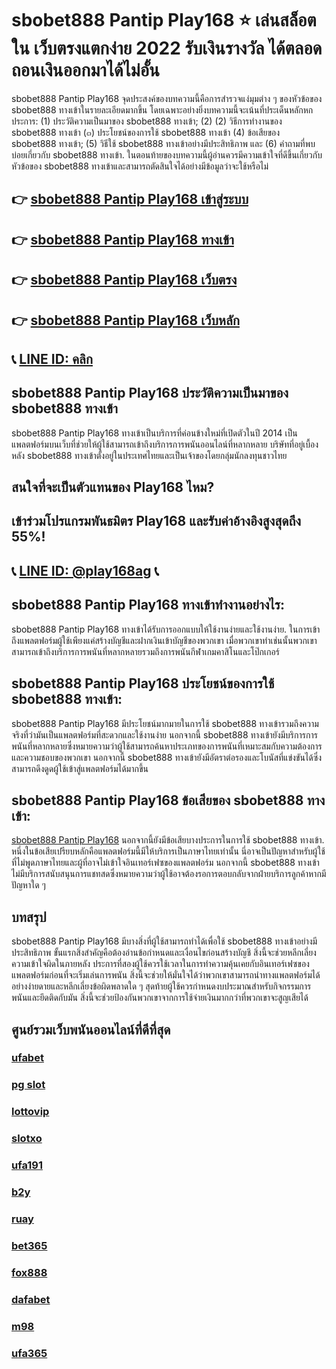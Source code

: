 
# sbobet888 Pantip Play168 ⭐ เล่นสล็อต ใน เว็บตรงแตกง่าย 2022 รับเงินรางวัล ได้ตลอด ถอนเงินออกมาได้ไม่อั้น

sbobet888 Pantip Play168 จุดประสงค์ของบทความนี้คือการสํารวจแง่มุมต่าง ๆ ของหัวข้อของ sbobet888 ทางเข้าในรายละเอียดมากขึ้น โดยเฉพาะอย่างยิ่งบทความนี้จะเน้นที่ประเด็นหลักหกประการ: (1) ประวัติความเป็นมาของ sbobet888 ทางเข้า; (2) (2) วิธีการทํางานของ sbobet888 ทางเข้า (๓) ประโยชน์ของการใช้ sbobet888 ทางเข้า (4) ข้อเสียของ sbobet888 ทางเข้า; (5) วิธีใช้ sbobet888 ทางเข้าอย่างมีประสิทธิภาพ และ (6) คําถามที่พบบ่อยเกี่ยวกับ sbobet888 ทางเข้า. ในตอนท้ายของบทความนี้ผู้อ่านควรมีความเข้าใจที่ดีขึ้นเกี่ยวกับหัวข้อของ sbobet888 ทางเข้าและสามารถตัดสินใจได้อย่างมีข้อมูลว่าจะใช้หรือไม่

## 👉 [sbobet888 Pantip Play168 เข้าสู่ระบบ](https://bit.ly/3TCj9rY)
## 👉 [sbobet888 Pantip Play168 ทางเข้า](https://bit.ly/3TCj9rY)
## 👉 [sbobet888 Pantip Play168 เว็บตรง](https://bit.ly/3TCj9rY)
## 👉 [sbobet888 Pantip Play168 เว็บหลัก](https://bit.ly/3TCj9rY)
## 📞 [LINE ID: คลิก](https://line.me/R/ti/p/@342mcrfd)

## sbobet888 Pantip Play168 ประวัติความเป็นมาของ sbobet888 ทางเข้า
sbobet888 Pantip Play168 ทางเข้าเป็นบริการที่ค่อนข้างใหม่ที่เปิดตัวในปี 2014 เป็นแพลตฟอร์มบนเว็บที่ช่วยให้ผู้ใช้สามารถเข้าถึงบริการการพนันออนไลน์ที่หลากหลาย บริษัทที่อยู่เบื้องหลัง sbobet888 ทางเข้าตั้งอยู่ในประเทศไทยและเป็นเจ้าของโดยกลุ่มนักลงทุนชาวไทย

## สนใจที่จะเป็นตัวแทนของ Play168 ไหม?
## เข้าร่วมโปรแกรมพันธมิตร Play168 และรับค่าอ้างอิงสูงสุดถึง 55%!
## 📞 [LINE ID: @play168ag](https://bit.ly/3RSGiFl) 📞

## sbobet888 Pantip Play168 ทางเข้าทํางานอย่างไร:
sbobet888 Pantip Play168 ทางเข้าได้รับการออกแบบให้ใช้งานง่ายและใช้งานง่าย. ในการเข้าถึงแพลตฟอร์มผู้ใช้เพียงแค่สร้างบัญชีและฝากเงินเข้าบัญชีของพวกเขา เมื่อพวกเขาทําเช่นนั้นพวกเขาสามารถเข้าถึงบริการการพนันที่หลากหลายรวมถึงการพนันกีฬาเกมคาสิโนและโป๊กเกอร์

## sbobet888 Pantip Play168 ประโยชน์ของการใช้ sbobet888 ทางเข้า:
sbobet888 Pantip Play168 มีประโยชน์มากมายในการใช้ sbobet888 ทางเข้ารวมถึงความจริงที่ว่ามันเป็นแพลตฟอร์มที่สะดวกและใช้งานง่าย นอกจากนี้ sbobet888 ทางเข้ายังมีบริการการพนันที่หลากหลายซึ่งหมายความว่าผู้ใช้สามารถค้นหาประเภทของการพนันที่เหมาะสมกับความต้องการและความชอบของพวกเขา นอกจากนี้ sbobet888 ทางเข้ายังมีอัตราต่อรองและโบนัสที่แข่งขันได้ซึ่งสามารถดึงดูดผู้ใช้เข้าสู่แพลตฟอร์มได้มากขึ้น

## sbobet888 Pantip Play168 ข้อเสียของ sbobet888 ทางเข้า:
[sbobet888 Pantip Play168](https://atom.io/themes/sbobet888%20%E0%B9%80%E0%B8%A7%E0%B9%87%E0%B8%9A%E0%B8%95%E0%B8%A3%E0%B8%87) นอกจากนี้ยังมีข้อเสียบางประการในการใช้ sbobet888 ทางเข้า. หนึ่งในข้อเสียเปรียบหลักคือแพลตฟอร์มนี้มีให้บริการเป็นภาษาไทยเท่านั้น นี่อาจเป็นปัญหาสําหรับผู้ใช้ที่ไม่พูดภาษาไทยและผู้ที่อาจไม่เข้าใจอินเทอร์เฟซของแพลตฟอร์ม นอกจากนี้ sbobet888 ทางเข้าไม่มีบริการสนับสนุนการแชทสดซึ่งหมายความว่าผู้ใช้อาจต้องรอการตอบกลับจากฝ่ายบริการลูกค้าหากมีปัญหาใด ๆ

## บทสรุป
sbobet888 Pantip Play168 มีบางสิ่งที่ผู้ใช้สามารถทําได้เพื่อใช้ sbobet888 ทางเข้าอย่างมีประสิทธิภาพ ขั้นแรกสิ่งสําคัญคือต้องอ่านข้อกําหนดและเงื่อนไขก่อนสร้างบัญชี สิ่งนี้จะช่วยหลีกเลี่ยงความเข้าใจผิดในภายหลัง ประการที่สองผู้ใช้ควรใช้เวลาในการทําความคุ้นเคยกับอินเทอร์เฟซของแพลตฟอร์มก่อนที่จะเริ่มเล่นการพนัน สิ่งนี้จะช่วยให้มั่นใจได้ว่าพวกเขาสามารถนําทางแพลตฟอร์มได้อย่างง่ายดายและหลีกเลี่ยงข้อผิดพลาดใด ๆ สุดท้ายผู้ใช้ควรกําหนดงบประมาณสําหรับกิจกรรมการพนันและยึดติดกับมัน สิ่งนี้จะช่วยป้องกันพวกเขาจากการใช้จ่ายเงินมากกว่าที่พวกเขาจะสูญเสียได้

## ศูนย์รวมเว็บพนันออนไลน์ที่ดีที่สุด
### [ufabet](https://atom.io/packages/ufabet)
### [pg slot](https://atom.io/themes/pg%20slot)
### [lottovip](https://atom.io/packages/lottovip)
### [slotxo](https://atom.io/packages/slotxo)
### [ufa191](https://atom.io/packages/ufa191)
### [b2y](https://atom.io/packages/b2y)
### [ruay](https://atom.io/themes/ruay)
### [bet365](https://atom.io/packages/bet365)
### [fox888](https://atom.io/packages/fox888)
### [dafabet](https://atom.io/packages/dafabet)
### [m98](https://atom.io/packages/m98)
### [ufa365](https://atom.io/packages/ufa365)